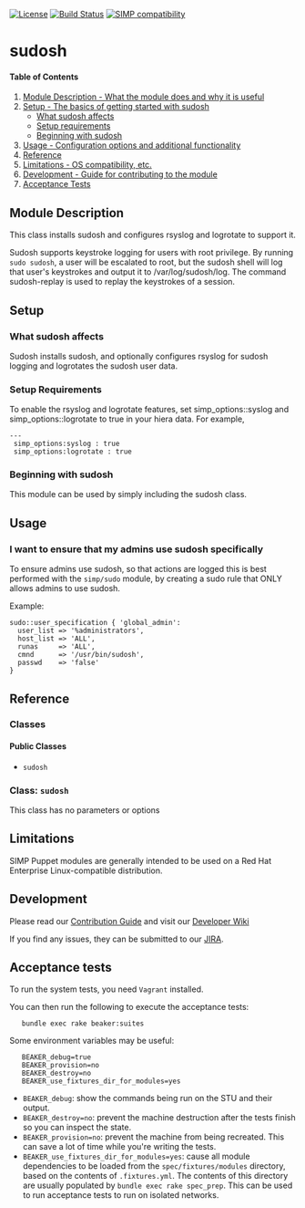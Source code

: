 [![License](http://img.shields.io/:license-apache-blue.svg)](http://www.apache.org/licenses/LICENSE-2.0.html) [![Build Status](https://travis-ci.org/simp/pupmod-simp-sudosh.svg)](https://travis-ci.org/simp/pupmod-simp-sudosh) [![SIMP compatibility](https://img.shields.io/badge/SIMP%20compatibility-4.2.*%2F5.1.*-orange.svg)](https://img.shields.io/badge/SIMP%20compatibility-4.2.*%2F5.1.*-orange.svg)

# sudosh

#### Table of Contents

1. [Module Description - What the module does and why it is useful](#module-description)
2. [Setup - The basics of getting started with sudosh](#setup)
    * [What sudosh affects](#what-sudosh-affects)
    * [Setup requirements](#setup-requirements)
    * [Beginning with sudosh](#beginning-with-sudosh)
3. [Usage - Configuration options and additional functionality](#usage)
4. [Reference](#reference)
5. [Limitations - OS compatibility, etc.](#limitations)
6. [Development - Guide for contributing to the module](#development)
7. [Acceptance Tests](#acceptance-tests)

## Module Description

This class installs sudosh and configures rsyslog and logrotate to support it.

Sudosh supports keystroke logging for users with root privilege. By running
`sudo sudosh`, a user will be escalated to root, but the sudosh shell will log
that user's keystrokes and output it to /var/log/sudosh/log. The command
sudosh-replay is used to replay the keystrokes of a session.

## Setup

### What sudosh affects

Sudosh installs sudosh, and optionally configures rsyslog for sudosh logging
and logrotates the sudosh user data.

### Setup Requirements

To enable the rsyslog and logrotate features, set simp_options::syslog and 
simp_options::logrotate to true in your hiera data. For example,
```
---
 simp_options:syslog : true
 simp_options:logrotate : true
```

### Beginning with sudosh

This module can be used by simply including the sudosh class.

## Usage

### I want to ensure that my admins use sudosh specifically

To ensure admins use sudosh, so that actions are logged this is best performed
with the `simp/sudo` module, by creating a sudo rule that ONLY allows admins to
use sudosh.

Example:
```puppet
sudo::user_specification { 'global_admin':
  user_list => '%administrators',
  host_list => 'ALL',
  runas     => 'ALL',
  cmnd      => '/usr/bin/sudosh',
  passwd    => 'false'
}
```

## Reference

### Classes

#### Public Classes

* `sudosh`

### Class: `sudosh`

This class has no parameters or options

## Limitations

SIMP Puppet modules are generally intended to be used on a Red Hat Enterprise
Linux-compatible distribution.

## Development

Please read our [Contribution Guide](https://simp-project.atlassian.net/wiki/display/SD/Contributing+to+SIMP)
and visit our [Developer Wiki](https://simp-project.atlassian.net/wiki/display/SD/SIMP+Development+Home)

If you find any issues, they can be submitted to our
[JIRA](https://simp-project.atlassian.net).

## Acceptance tests

To run the system tests, you need `Vagrant` installed.

You can then run the following to execute the acceptance tests:

```shell
   bundle exec rake beaker:suites
```

Some environment variables may be useful:

```shell
   BEAKER_debug=true
   BEAKER_provision=no
   BEAKER_destroy=no
   BEAKER_use_fixtures_dir_for_modules=yes
```

*  ``BEAKER_debug``: show the commands being run on the STU and their output.
*  ``BEAKER_destroy=no``: prevent the machine destruction after the tests
   finish so you can inspect the state.
*  ``BEAKER_provision=no``: prevent the machine from being recreated.  This can
   save a lot of time while you're writing the tests.
*  ``BEAKER_use_fixtures_dir_for_modules=yes``: cause all module dependencies
   to be loaded from the ``spec/fixtures/modules`` directory, based on the
   contents of ``.fixtures.yml``. The contents of this directory are usually
   populated by ``bundle exec rake spec_prep``. This can be used to run
   acceptance tests to run on isolated networks.
